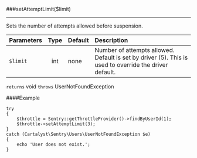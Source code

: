 <a id="setAttemptLimit"></a>
###setAttemptLimit($limit)

----------

Sets the number of attempts allowed before suspension.

Parameters                   | Type            | Default       | Description
:--------------------------- | :-------------: | :------------ | :--------------
`$limit`                     | int             | none          | Number of attempts allowed. Default is set by driver (5).  This is used to override the driver default.

`returns` void
`throws`  UserNotFoundException

####Example

	try
	{
		$throttle = Sentry::getThrottleProvider()->findByUserId(1);
		$throttle->setAttemptLimit(3);
	}
	catch (Cartalyst\Sentry\Users\UserNotFoundException $e)
	{
		echo 'User does not exist.';
	}

